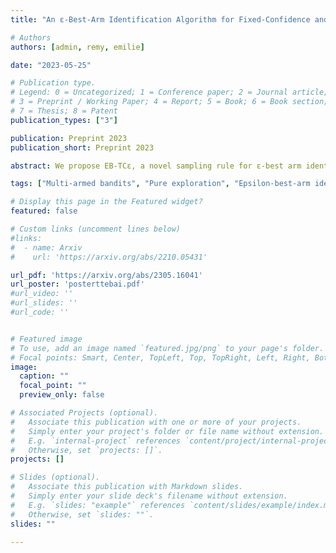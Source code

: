 ```yaml
---
title: "An ε-Best-Arm Identification Algorithm for Fixed-Confidence and Beyond"

# Authors
authors: [admin, remy, emilie]

date: "2023-05-25"

# Publication type.
# Legend: 0 = Uncategorized; 1 = Conference paper; 2 = Journal article;
# 3 = Preprint / Working Paper; 4 = Report; 5 = Book; 6 = Book section;
# 7 = Thesis; 8 = Patent
publication_types: ["3"]

publication: Preprint 2023
publication_short: Preprint 2023

abstract: We propose EB-TCε, a novel sampling rule for ε-best arm identification in stochastic bandits. It is the first instance of Top Two algorithm analyzed for approximate best arm identification. EB-TCε is an *anytime* sampling rule that can therefore be employed without modification for fixed confidence or fixed budget identification (without prior knowledge of the budget). We provide three types of theoretical guarantees for EB-TCε. First, we prove bounds on its expected sample complexity in the fixed confidence setting, notably showing its asymptotic optimality in combination with an adaptive tuning of its exploration parameter. We complement these findings with upper bounds on its probability of error at any time and for any error parameter, which further yield upper bounds on its simple regret at any time. Finally, we show through numerical simulations that EB-TCε performs favorably compared to existing algorithms, in different settings.

tags: ["Multi-armed bandits", "Pure exploration", "Epsilon-best-arm identification", "Top Two algorithm", "Anytime"]

# Display this page in the Featured widget?
featured: false

# Custom links (uncomment lines below)
#links:
#  - name: Arxiv
#    url: 'https://arxiv.org/abs/2210.05431'

url_pdf: 'https://arxiv.org/abs/2305.16041'
url_poster: 'posterttebai.pdf'
#url_video: ''
#url_slides: ''
#url_code: ''


# Featured image
# To use, add an image named `featured.jpg/png` to your page's folder. 
# Focal points: Smart, Center, TopLeft, Top, TopRight, Left, Right, BottomLeft, Bottom, BottomRight.
image:
  caption: ""
  focal_point: ""
  preview_only: false

# Associated Projects (optional).
#   Associate this publication with one or more of your projects.
#   Simply enter your project's folder or file name without extension.
#   E.g. `internal-project` references `content/project/internal-project/index.md`.
#   Otherwise, set `projects: []`.
projects: []

# Slides (optional).
#   Associate this publication with Markdown slides.
#   Simply enter your slide deck's filename without extension.
#   E.g. `slides: "example"` references `content/slides/example/index.md`.
#   Otherwise, set `slides: ""`.
slides: ""

---
```


